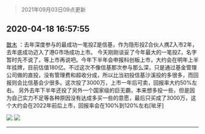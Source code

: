> 2021年09月03日09点更新
<link rel="stylesheet" href="https://cdn.jsdelivr.net/gh/taotie6/sampleJSON@main/css/photo_show.css">


 ## 2020-04-18 16:57:55 

 [㪚木](https://www.coolapk.com/feed/18154060?shareKey=ODYwZWVmMDE1MWNmNjEzMTc1NGQ~) ：去年深度参与的最成功一笔投Z是信基，作为隐形投Z合伙人携Z入市2年，去年底成功迈入了港G市场成功上市。
今天刚刚谈妥了今年最大的一笔投Z，名字暂时先不说了，等上市再说吧。今年下半年会申报科创板上市，大约会在明年上半年挂牌，目前估值180亿。不过这次不像信基那次参与那么深<!--break-->，只是通过基金管理公司做的直投，没有管理费和超收分成，所以比当初投信基沙溪投的多很多，而回报则会比信基会少很多。这次投了3000万，上市一年后可卖，回报率大约50%左右。
另外去年下半年还投了另外一个国家级的巨无霸，本来想多投一些，但是因为自己实力不足等各种原因没有达成多买一些的意愿，最后只买成了3000万，这个大约会在2022年前后上市，回报率会在100%到120%左右[呲牙] 

<div class="album">
<img class="img-item" src="http://image.coolapk.com/feed/2020/0418/16/1081091_3bb18a28_0273_0375@431x198.gif" />
<img class="img-item" src="http://image.coolapk.com/feed/2020/0418/16/1081091_bc8cee62_0273_0376@319x220.gif" />
</div>

 ------- 

